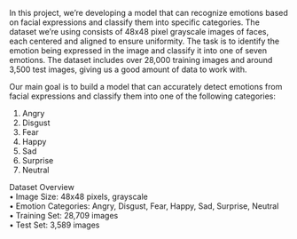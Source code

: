 In this project, we’re developing a model that can recognize emotions based on facial expressions 
and classify them into specific categories. The dataset we’re using consists of 48x48 pixel grayscale 
images of faces, each centered and aligned to ensure uniformity. The task is to identify the 
emotion being expressed in the image and classify it into one of seven emotions. The dataset 
includes over 28,000 training images and around 3,500 test images, giving us a good amount of 
data to work with.

Our main goal is to build a model that can accurately detect emotions from facial expressions and 
classify them into one of the following categories:   
1. Angry   
2. Disgust   
3. Fear   
4. Happy   
5. Sad   
6. Surprise   
7. Neutral



 Dataset Overview   
• Image Size: 48x48 pixels, grayscale   
• Emotion Categories: Angry, Disgust, Fear, Happy, Sad, Surprise, Neutral   
• Training Set: 28,709 images   
• Test Set: 3,589 images   

